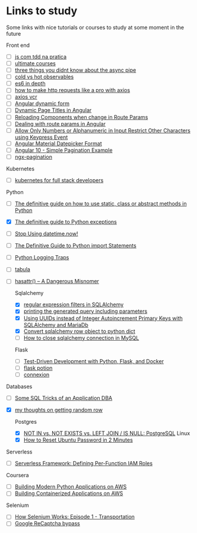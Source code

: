# Links to study

Some links with nice tutorials or courses to study at some moment in the future

Front end
- [ ] [js com tdd na pratica](https://www.udemy.com/course/js-com-tdd-na-pratica/)
- [ ] [ultimate courses](https://www.ultimatecourses.com/)
- [ ] [three things you didnt know about the async pipe](https://blog.thoughtram.io/angular/2017/02/27/three-things-you-didnt-know-about-the-async-pipe.html)
- [ ] [cold vs hot observables](https://blog.thoughtram.io/angular/2016/06/16/cold-vs-hot-observables.html)
- [ ] [es6 in depth](https://ponyfoo.com/articles/tagged/es6-in-depth)
- [ ] [how to make http requests like a pro with axios](https://blog.logrocket.com/how-to-make-http-requests-like-a-pro-with-axios/)
- [ ] [axios vcr](https://github.com/nettofarah/axios-vcr)
- [ ] [Angular dynamic form](https://stackblitz.com/edit/angular-dynamic-form-builder)
- [ ] [Dynamic Page Titles in Angular](https://blog.bitsrc.io/dynamic-page-titles-in-angular-98ce20b5c334)
- [ ] [Reloading Components when change in Route Params](https://medium.com/@mvivek3112/reloading-components-when-change-in-route-params-angular-deed6107c6bb)
- [ ] [Dealing with route params in Angular](https://kamranahmed.info/blog/2018/02/28/dealing-with-route-params-in-angular-5/)
- [ ] [Allow Only Numbers or Alphanumeric in Input Restrict Other Characters using Keypress Event](https://www.freakyjolly.com/angular-allow-only-numbers-or-alphanumeric-in-input-restrict-other-characters-using-keypress-event/)
- [ ] [Angular Material Datepicker Format](https://www.concretepage.com/angular-material/angular-material-datepicker-format)
- [ ] [Angular 10 - Simple Pagination Example](https://jasonwatmore.com/post/2020/10/03/angular-10-simple-pagination-example)
- [ ] [ngx-pagination](http://michaelbromley.github.io/ngx-pagination/#/)

Kubernetes
- [ ] [kubernetes for full stack developers](https://www.digitalocean.com/community/curriculums/kubernetes-for-full-stack-developers)

Python
- [ ] [The definitive guide on how to use static, class or abstract methods in Python](https://julien.danjou.info/guide-python-static-class-abstract-methods/)
- [x] [The definitive guide to Python exceptions](https://julien.danjou.info/python-exceptions-guide/)
- [ ] [Stop Using datetime.now!](https://hakibenita.com/python-dependency-injection)
- [ ] [The Definitive Guide to Python import Statements](https://chrisyeh96.github.io/2017/08/08/definitive-guide-python-imports.html)
- [ ] [Python Logging Traps](https://www.simonmweber.com/2014/11/24/python-logging-traps.html)
- [ ] [tabula](https://tabula.technology/)
- [ ] [hasattr() – A Dangerous Misnomer](https://hynek.me/articles/hasattr/)

  Sqlalchemy
  - [x] [regular expression filters in SQLAlchemy](http://xion.io/post/code/sqlalchemy-regex-filters.html)  
  - [x] [printing the generated query including parameters](https://www.johbo.com/2016/printing-the-generated-query-including-parameters.html)
  - [x] [Using UUIDs instead of Integer Autoincrement Primary Keys with SQLAlchemy and MariaDb](https://www.peterspython.com/en/blog/using-uuids-instead-of-integer-autoincrement-primary-keys-with-sqlalchemy-and-mariadb)
  - [x] [Convert sqlalchemy row object to python dict](https://stackoverflow.com/questions/1958219/convert-sqlalchemy-row-object-to-python-dict)
  - [ ] [How to close sqlalchemy connection in MySQL](https://stackoverflow.com/questions/8645250/how-to-close-sqlalchemy-connection-in-mysql/8705750#8705750)

  Flask
  - [ ] [Test-Driven Development with Python, Flask, and Docker](https://testdriven.io/courses/tdd-flask/)
  - [ ] [flask potion](https://potion.readthedocs.io/en/latest/)
  - [ ] [connexion](https://connexion.readthedocs.io/en/latest/)

Databases
- [ ] [Some SQL Tricks of an Application DBA](https://hakibenita.com/sql-tricks-application-dba)
- [x] [my thoughts on getting random row](https://www.depesz.com/2007/09/16/my-thoughts-on-getting-random-row/)

  Postgres
  - [x] [NOT IN vs. NOT EXISTS vs. LEFT JOIN / IS NULL: PostgreSQL](https://explainextended.com/2009/09/16/not-in-vs-not-exists-vs-left-join-is-null-postgresql/)
Linux
  - [x] [How to Reset Ubuntu Password in 2 Minutes](https://itsfoss.com/how-to-hack-ubuntu-password/)

Serverless
- [ ] [Serverless Framework: Defining Per-Function IAM Roles](https://medium.com/@glicht/serverless-framework-defining-per-function-iam-roles-c678fa09f46d)

Coursera
- [ ] [Building Modern Python Applications on AWS](https://pt.coursera.org/learn/building-modern-python-applications-on-aws)
- [ ] [Building Containerized Applications on AWS](https://www.coursera.org/learn/containerized-apps-on-aws)

Selenium
- [ ] [How Selenium Works: Episode 1 - Transportation](https://www.theautomatedtester.co.uk/blog/how-selenium-works-transport/)
- [ ] [Google ReCaptcha bypass](https://github.com/teal33t/captcha_bypass/blob/master/recaptcha_buster_bypass.py)

